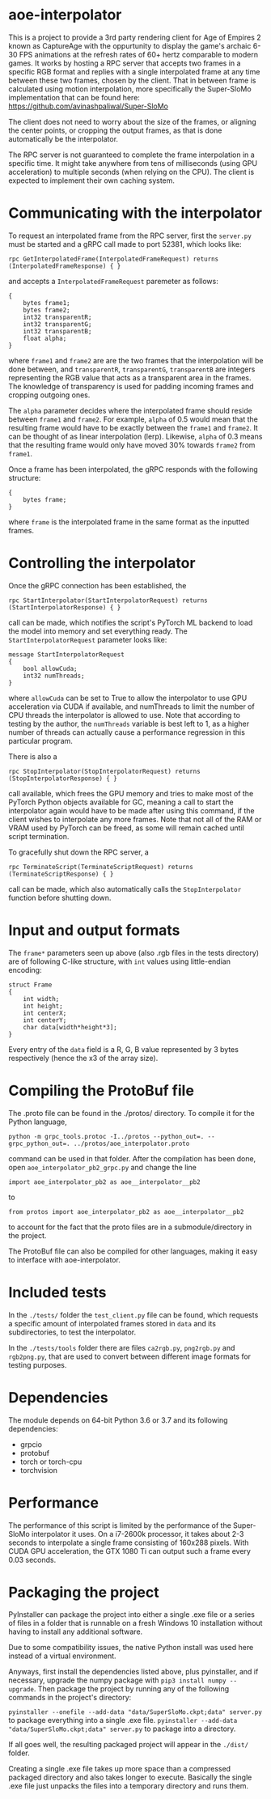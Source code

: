 # aoe-interpolator

This is a project to provide a 3rd party rendering client for Age of Empires 2 known as CaptureAge with the oppurtunity to display the game's archaic 6-30 FPS animations at the refresh rates of 60+ hertz comparable to modern games. It works by hosting a RPC server that accepts two frames in a specific RGB format and replies with a single interpolated frame at any time between these two frames, chosen by the client. That in between frame is calculated using motion interpolation, more specifically the Super-SloMo implementation that can be found here: https://github.com/avinashpaliwal/Super-SloMo

The client does not need to worry about the size of the frames, or aligning the center points, or cropping the output frames, as that is done automatically be the interpolator.

The RPC server is not guaranteed to complete the frame interpolation in a specific time. It might take anywhere from tens of milliseconds (using GPU acceleration) to multiple seconds (when relying on the CPU). The client is expected to implement their own caching system.

# Communicating with the interpolator

To request an interpolated frame from the RPC server, first the `server.py` must be started and a gRPC call made to port 52381, which looks like:

`rpc GetInterpolatedFrame(InterpolatedFrameRequest) returns (InterpolatedFrameResponse) { }`

and accepts a `InterpolatedFrameRequest` paremeter as follows:
```message InterpolatedFrameRequest
{
    bytes frame1;
    bytes frame2;
    int32 transparentR;
    int32 transparentG;
    int32 transparentB;
    float alpha;
}
```

where `frame1` and `frame2` are are the two frames that the interpolation will be done between, and `transparentR`, `transparentG`, `transparentB` are integers representing the RGB value that acts as a transparent area in the frames. The knowledge of transparency is used for padding incoming frames and cropping outgoing ones.

The `alpha` parameter decides where the interpolated frame should reside between `frame1` and `frame2`. For example, `alpha` of 0.5 would mean that the resulting frame would have to be exactly between the `frame1` and `frame2`. It can be thought of as linear interpolation (lerp). Likewise, `alpha` of 0.3 means that the resulting frame would only have moved 30% towards `frame2` from `frame1`.

Once a frame has been interpolated, the gRPC responds with the following structure:

```message InterpolatedFrameResponse
{
    bytes frame;
}
```

where `frame` is the interpolated frame in the same format as the inputted frames.

# Controlling the interpolator

Once the gRPC connection has been established, the

`rpc StartInterpolator(StartInterpolatorRequest) returns (StartInterpolatorResponse) { }`

call can be made, which notifies the script's PyTorch ML backend to load the model into memory and set everything ready. The `StartInterpolatorRequest` parameter looks like:

```
message StartInterpolatorRequest
{
    bool allowCuda;
    int32 numThreads;
}
```

where `allowCuda` can be set to True to allow the interpolator to use GPU acceleration via CUDA if available, and numThreads to limit the number of CPU threads the interpolator is allowed to use. Note that according to testing by the author, the `numThreads` variable is best left to 1, as a higher number of threads can actually cause a performance regression in this particular program.

There is also a

`rpc StopInterpolator(StopInterpolatorRequest) returns (StopInterpolatorResponse) { }`

call available, which frees the GPU memory and tries to make most of the PyTorch Python objects available for GC, meaning a call to start the interpolator again would have to be made after using this command, if the client wishes to interpolate any more frames. Note that not all of the RAM or VRAM used by PyTorch can be freed, as some will remain cached until script termination.


To gracefully shut down the RPC server, a

`rpc TerminateScript(TerminateScriptRequest) returns (TerminateScriptResponse) { }`

call can be made, which also automatically calls the `StopInterpolator` function before shutting down.

# Input and output formats

The `frame*` parameters seen up above (also .rgb files in the tests directory) are of following C-like structure, with `int` values using little-endian encoding:

```
struct Frame
{
    int width;
    int height;
    int centerX;
    int centerY;
    char data[width*height*3];
}
```

Every entry of the `data` field is a R, G, B value represented by 3 bytes respectively (hence the x3 of the array size).

# Compiling the ProtoBuf file

The .proto file can be found in the ./protos/ directory. To compile it for the Python language,

`python -m grpc_tools.protoc -I../protos --python_out=. --grpc_python_out=. ../protos/aoe_interpolator.proto`

command can be used in that folder. After the compilation has been done, open `aoe_interpolator_pb2_grpc.py` and change the line

`import aoe_interpolator_pb2 as aoe__interpolator__pb2`

to

`from protos import aoe_interpolator_pb2 as aoe__interpolator__pb2`

to account for the fact that the proto files are in a submodule/directory in the project.

The ProtoBuf file can also be compiled for other languages, making it easy to interface with aoe-interpolator.

# Included tests

In the `./tests/` folder the `test_client.py` file can be found, which requests a specific amount of interpolated frames stored in `data` and its subdirectories, to test the interpolator.

In the `./tests/tools` folder there are files `ca2rgb.py`, `png2rgb.py` and `rgb2png.py`, that are used to convert between different image formats for testing purposes.

# Dependencies

The module depends on 64-bit Python 3.6 or 3.7 and its following dependencies:
* grpcio
* protobuf
* torch or torch-cpu
* torchvision

# Performance

The performance of this script is limited by the performance of the Super-SloMo interpolator it uses. On a i7-2600k processor, it takes about 2-3 seconds to interpolate a single frame consisting of 160x288 pixels. With CUDA GPU acceleration, the GTX 1080 Ti can output such a frame every 0.03 seconds.

# Packaging the project

PyInstaller can package the project into either a single .exe file or a series of files in a folder that is runnable on a fresh Windows 10 installation without having to install any additional software.

Due to some compatibility issues, the native Python install was used here instead of a virtual environment.

Anyways, first install the dependencies listed above, plus pyinstaller, and if necessary, upgrade the numpy package with `pip3 install numpy --upgrade`. Then package the project by running any of the following commands in the project's directory:

`pyinstaller --onefile --add-data "data/SuperSloMo.ckpt;data" server.py` to package everything into a single .exe file.
`pyinstaller --add-data "data/SuperSloMo.ckpt;data" server.py` to package into a directory.

If all goes well, the resulting packaged project will appear in the `./dist/` folder.

Creating a single .exe file takes up more space than a compressed packaged directory and also takes longer to execute. Basically the single .exe file just unpacks the files into a temporary directory and runs them.
